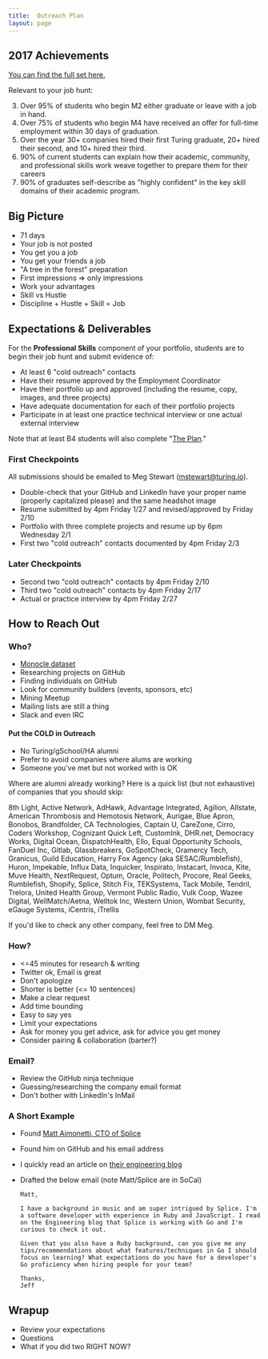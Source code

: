 ```yaml
---
title:  Outreach Plan
layout: page
---
```


## 2017 Achievements

[You can find the full set here.](https://github.com/turingschool/outcomes/blob/master/achievements/2017-year-end.markdown)

Relevant to your job hunt:

3. Over 95% of students who begin M2 either graduate or leave with a job in hand.
4. Over 75% of students who begin M4 have received an offer for full-time employment within 30 days of graduation.
5. Over the year 30+ companies hired their first Turing graduate, 20+ hired their second, and 10+ hired their third.
7. 90% of current students can explain how their academic, community, and professional skills work weave together to prepare them for their careers
8. 90% of graduates self-describe as "highly confident" in the key skill domains of their academic program.

## Big Picture

* 71 days
* Your job is not posted
* You get you a job
* You get your friends a job
* "A tree in the forest" preparation
* First impressions => only impressions
* Work your advantages
* Skill vs Hustle
* Discipline + Hustle + Skill = Job

## Expectations & Deliverables

For the **Professional Skills** component of your portfolio, students are to begin their job hunt and submit evidence of:

* At least 6 "cold outreach" contacts
* Have their resume approved by the Employment Coordinator
* Have their portfolio up and approved (including the resume, copy, images, and three projects)
* Have adequate documentation for each of their portfolio projects
* Participate in at least one practice technical interview or one actual external interview

Note that at least B4 students will also complete "[The Plan](http://backend.turing.io/module4/projects/the-plan/)."

### First Checkpoints

All submissions should be emailed to Meg Stewart (mstewart@turing.io).

* Double-check that your GitHub and LinkedIn have your proper name (properly capitalized please) and the same headshot image
* Resume submitted by 4pm Friday 1/27 and revised/approved by Friday 2/10
* Portfolio with three complete projects and resume up by 6pm Wednesday 2/1
* First two "cold outreach" contacts documented by 4pm Friday 2/3

### Later Checkpoints

* Second two "cold outreach" contacts by 4pm Friday 2/10
* Third two "cold outreach" contacts by 4pm Friday 2/17
* Actual or practice interview by 4pm Friday 2/27

## How to Reach Out

### Who?

* [Monocle dataset](https://github.com/turingschool/monocle/)
* Researching projects on GitHub
* Finding individuals on GitHub
* Look for community builders (events, sponsors, etc)
* Mining Meetup
* Mailing lists are still a thing
* Slack and even IRC

#### Put the **COLD** in Outreach

* No Turing/gSchool/HA alumni
* Prefer to avoid companies where alums are working
* Someone you've met but not worked with is OK

Where are alumni already working? Here is a quick list (but not exhaustive) of companies that you should skip:

8th Light, Active Network, AdHawk, Advantage Integrated, Agilion, Allstate, American Thrombosis and Hemotosis Network, Aurigae, Blue Apron, Bonobos, Brandfolder, CA Technologies, Captain U, CareZone, Cirro, Coders Workshop, Cognizant Quick Left, CustomInk, DHR.net, Democracy Works, Digital Ocean, DispatchHealth, Ello, Equal Opportunity Schools, FanDuel Inc, Gitlab, Glassbreakers, GoSpotCheck, Gramercy Tech, Granicus, Guild Education, Harry Fox Agency (aka SESAC/Rumblefish), Huron, Impekable, Influx Data, Inquicker, Inspirato, Instacart, Invoca, Kite, Muve Health, NextRequest, Optum, Oracle, Politech, Procore, Real Geeks, Rumblefish, Shopify, Splice, Stitch Fix, TEKSystems, Tack Mobile, Tendril, Trelora, United Health Group, Vermont Public Radio, Vulk Coop, Wazee Digital, WellMatch/Aetna, Welltok Inc, Western Union, Wombat Security, eGauge Systems, iCentris, iTrellis

If you'd like to check any other company, feel free to DM Meg.

### How?

* <=45 minutes for research & writing
* Twitter ok, Email is great
* Don't apologize
* Shorter is better (<= 10 sentences)
* Make a clear request
* Add time bounding
* Easy to say yes
* Limit your expectations
* Ask for money you get advice, ask for advice you get money
* Consider pairing & collaboration (barter?)

### Email?

* Review the GitHub ninja technique
* Guessing/researching the company email format
* Don't bother with LinkedIn's InMail

### A Short Example

* Found [Matt Aimonetti, CTO of Splice](https://matt.aimonetti.net/)
* Found him on GitHub and his email address
* I quickly read an article on [their engineering blog](https://splice.com/blog/category/engineering/)
* Drafted the below email (note Matt/Splice are in SoCal)

      Matt,

      I have a background in music and am super intrigued by Splice. I'm a software developer with experience in Ruby and JavaScript. I read on the Engineering blog that Splice is working with Go and I'm curious to check it out.

      Given that you also have a Ruby background, can you give me any tips/recommendations about what features/techniques in Go I should focus on learning? What expectations do you have for a developer's Go proficiency when hiring people for your team?

      Thanks,
      Jeff

## Wrapup

* Review your expectations
* Questions
* What if you did two RIGHT NOW?
